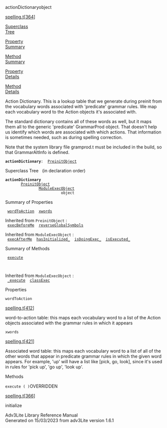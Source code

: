 ---
---
<span class="title">actionDictionary</span><span class="type">object</span>

[spelling.t](../file/spelling.t.html)\[[364](../source/spelling.t.html#364)\]

[Superclass  
Tree](#_SuperClassTree_)

[Property  
Summary](#_PropSummary_)

[Method  
Summary](#_MethodSummary_)

[Property  
Details](#_Properties_)

[Method  
Details](#_Methods_)

<div class="fdesc">

Action Dictionary. This is a lookup table that we generate during
preinit from the vocabulary words associated with 'predicate' grammar
rules. We map each vocabulary word to the Action objects it's associated
with.

The standard dictionary contains all of these words as well, but it maps
them all to the generic 'predicate' GrammarProd object. That doesn't
help us identify which words are associated with which actions. That
information is sometimes needed, such as during spelling correction.

Note that the system library file gramprod.t must be included in the
build, so that GrammarAltInfo is defined.

**`actionDictionary`**` :   `[`PreinitObject`](../object/PreinitObject.html)

</div>

<span id="_SuperClassTree_"></span>

<div class="mjhd">

<span class="hdln">Superclass Tree</span>   (in declaration order)

</div>

**`actionDictionary`**  
`         `[`PreinitObject`](../object/PreinitObject.html)  
`                 `[`ModuleExecObject`](../object/ModuleExecObject.html)  
`                         object`  
<span id="_PropSummary_"></span>

<div class="mjhd">

<span class="hdln">Summary of Properties</span>  

</div>

` `[`wordToAction`](#wordToAction)`  `[`xwords`](#xwords)`  `

Inherited from `PreinitObject` :  
` `[`execBeforeMe`](../object/PreinitObject.html#execBeforeMe)`  `[`reverseGlobalSymbols`](../object/PreinitObject.html#reverseGlobalSymbols)`  `

Inherited from `ModuleExecObject` :  
` `[`execAfterMe`](../object/ModuleExecObject.html#execAfterMe)`  `[`hasInitialized_`](../object/ModuleExecObject.html#hasInitialized_)`  `[`isDoingExec_`](../object/ModuleExecObject.html#isDoingExec_)`  `[`isExecuted_`](../object/ModuleExecObject.html#isExecuted_)`  `

<span id="_MethodSummary_"></span>

<div class="mjhd">

<span class="hdln">Summary of Methods</span>  

</div>

` `[`execute`](#execute)`  `

` `

Inherited from `ModuleExecObject` :  
` `[`_execute`](../object/ModuleExecObject.html#_execute)`  `[`classExec`](../object/ModuleExecObject.html#classExec)`  `

<span id="_Properties_"></span>

<div class="mjhd">

<span class="hdln">Properties</span>  

</div>

<span id="wordToAction"></span>

`wordToAction`

[spelling.t](../file/spelling.t.html)\[[412](../source/spelling.t.html#412)\]

<div class="desc">

word-to-action table: this maps each vocabulary word to a list of the
Action objects associated with the grammar rules in which it appears

</div>

<span id="xwords"></span>

`xwords`

[spelling.t](../file/spelling.t.html)\[[421](../source/spelling.t.html#421)\]

<div class="desc">

Associated word table: this maps each vocabulary word to a list of all
of the other words that appear in predicate grammar rules in which the
given word appears. For example, 'up' will have a list like \[pick, go,
look\], since it's used in rules for 'pick up', 'go up', 'look up'.

</div>

<span id="_Methods_"></span>

<div class="mjhd">

<span class="hdln">Methods</span>  

</div>

<span id="execute"></span>

`execute ( )`<span class="rem">OVERRIDDEN</span>

[spelling.t](../file/spelling.t.html)\[[366](../source/spelling.t.html#366)\]

<div class="desc">

initialize

</div>

<div class="ftr">

Adv3Lite Library Reference Manual  
Generated on 15/03/2023 from adv3Lite version 1.6.1

</div>

